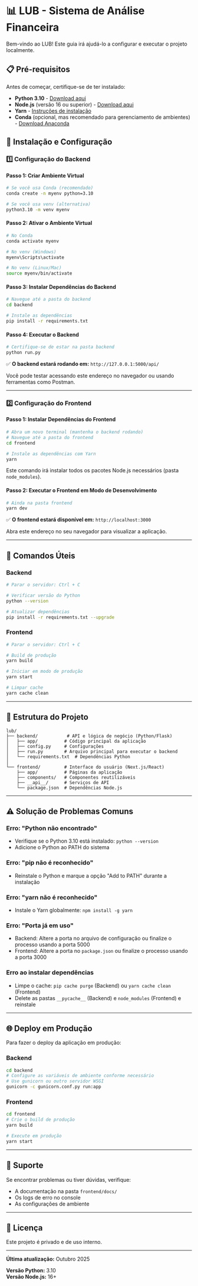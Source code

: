 # 📊 LUB - Sistema de Análise Financeira

Bem-vindo ao LUB! Este guia irá ajudá-lo a configurar e executar o projeto localmente.

## 📋 Pré-requisitos

Antes de começar, certifique-se de ter instalado:

- **Python 3.10** - [Download aqui](https://www.python.org/downloads/)
- **Node.js** (versão 16 ou superior) - [Download aqui](https://nodejs.org/)
- **Yarn** - [Instruções de instalação](https://yarnpkg.com/getting-started/install)
- **Conda** (opcional, mas recomendado para gerenciamento de ambientes) - [Download Anaconda](https://www.anaconda.com/download)

## 🚀 Instalação e Configuração

### 1️⃣ Configuração do Backend

#### Passo 1: Criar Ambiente Virtual

```bash
# Se você usa Conda (recomendado)
conda create -n myenv python=3.10

# Se você usa venv (alternativa)
python3.10 -m venv myenv
```

#### Passo 2: Ativar o Ambiente Virtual

```bash
# No Conda
conda activate myenv

# No venv (Windows)
myenv\Scripts\activate

# No venv (Linux/Mac)
source myenv/bin/activate
```

#### Passo 3: Instalar Dependências do Backend

```bash
# Navegue até a pasta do backend
cd backend

# Instale as dependências
pip install -r requirements.txt
```

#### Passo 4: Executar o Backend

```bash
# Certifique-se de estar na pasta backend
python run.py
```

✅ **O backend estará rodando em:** `http://127.0.0.1:5000/api/`

Você pode testar acessando este endereço no navegador ou usando ferramentas como Postman.

---

### 2️⃣ Configuração do Frontend

#### Passo 1: Instalar Dependências do Frontend

```bash
# Abra um novo terminal (mantenha o backend rodando)
# Navegue até a pasta do frontend
cd frontend

# Instale as dependências com Yarn
yarn
```

Este comando irá instalar todos os pacotes Node.js necessários (pasta `node_modules`).

#### Passo 2: Executar o Frontend em Modo de Desenvolvimento

```bash
# Ainda na pasta frontend
yarn dev
```

✅ **O frontend estará disponível em:** `http://localhost:3000`

Abra este endereço no seu navegador para visualizar a aplicação.

---

## 🔧 Comandos Úteis

### Backend

```bash
# Parar o servidor: Ctrl + C

# Verificar versão do Python
python --version

# Atualizar dependências
pip install -r requirements.txt --upgrade
```

### Frontend

```bash
# Parar o servidor: Ctrl + C

# Build de produção
yarn build

# Iniciar em modo de produção
yarn start

# Limpar cache
yarn cache clean
```

---

## 📝 Estrutura do Projeto

```
lub/
├── backend/           # API e lógica de negócio (Python/Flask)
│   ├── app/          # Código principal da aplicação
│   ├── config.py     # Configurações
│   ├── run.py        # Arquivo principal para executar o backend
│   └── requirements.txt  # Dependências Python
│
└── frontend/         # Interface do usuário (Next.js/React)
    ├── app/          # Páginas da aplicação
    ├── components/   # Componentes reutilizáveis
    ├── __api__/      # Serviços de API
    └── package.json  # Dependências Node.js
```

---

## ⚠️ Solução de Problemas Comuns

### Erro: "Python não encontrado"
- Verifique se o Python 3.10 está instalado: `python --version`
- Adicione o Python ao PATH do sistema

### Erro: "pip não é reconhecido"
- Reinstale o Python e marque a opção "Add to PATH" durante a instalação

### Erro: "yarn não é reconhecido"
- Instale o Yarn globalmente: `npm install -g yarn`

### Erro: "Porta já em uso"
- Backend: Altere a porta no arquivo de configuração ou finalize o processo usando a porta 5000
- Frontend: Altere a porta no `package.json` ou finalize o processo usando a porta 3000

### Erro ao instalar dependências
- Limpe o cache: `pip cache purge` (Backend) ou `yarn cache clean` (Frontend)
- Delete as pastas `__pycache__` (Backend) e `node_modules` (Frontend) e reinstale

---

## 🌐 Deploy em Produção

Para fazer o deploy da aplicação em produção:

### Backend
```bash
cd backend
# Configure as variáveis de ambiente conforme necessário
# Use gunicorn ou outro servidor WSGI
gunicorn -c gunicorn.conf.py run:app
```

### Frontend
```bash
cd frontend
# Crie o build de produção
yarn build

# Execute em produção
yarn start
```

---

## 📧 Suporte

Se encontrar problemas ou tiver dúvidas, verifique:
- A documentação na pasta `frontend/docs/`
- Os logs de erro no console
- As configurações de ambiente

---

## 📄 Licença

Este projeto é privado e de uso interno.

---

**Última atualização:** Outubro 2025

**Versão Python:** 3.10  
**Versão Node.js:** 16+

